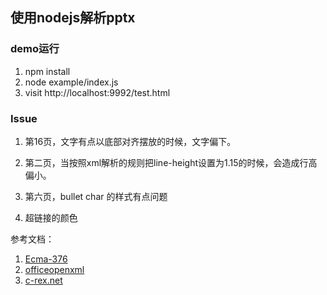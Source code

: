 ## 使用nodejs解析pptx

### demo运行

1. npm install
2. node example/index.js
3. visit http://localhost:9992/test.html


### Issue

1. 第16页，文字有点以底部对齐摆放的时候，文字偏下。

2. 第二页，当按照xml解析的规则把line-height设置为1.15的时候，会造成行高偏小。

3. 第六页，bullet char 的样式有点问题

4. 超链接的颜色

参考文档：
1. [Ecma-376](https://www.ecma-international.org/publications/standards/Ecma-376.htm)
2. [officeopenxml](http://officeopenxml.com)
3. [c-rex.net](https://c-rex.net/projects/samples/ooxml/e1/Part4/OOXML_P4_DOCX_PresentationML_topic_ID0ETTBGB.html)
